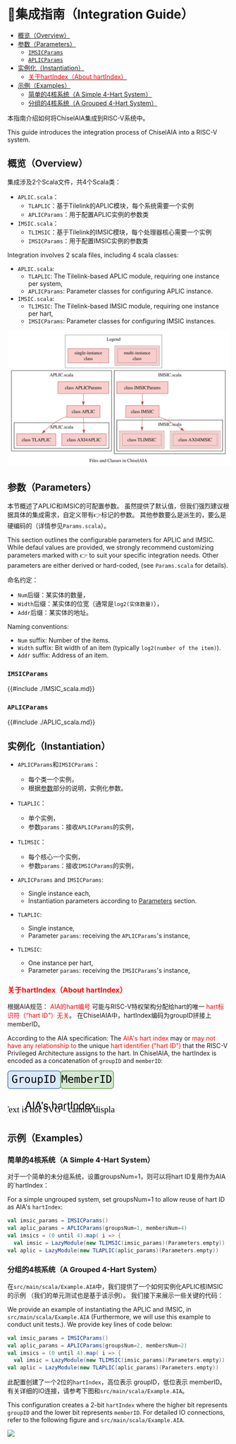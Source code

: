 # 🧭集成指南（Integration Guide）

<!-- vim-markdown-toc GFM -->

* [概览（Overview）](#概览overview)
* [参数（Parameters）](#参数parameters)
  * [`IMSICParams`](#imsicparams)
  * [`APLICParams`](#aplicparams)
* [实例化（Instantiation）](#实例化instantiation)
  * [<span style="color:red;">关于hartIndex（About hartIndex）</span>](#span-stylecolorred关于hartindexabout-hartindexspan)
* [示例（Examples）](#示例examples)
  * [简单的4核系统（A Simple 4-Hart System）](#简单的4核系统a-simple-4-hart-system)
  * [分组的4核系统（A Grouped 4-Hart System）](#分组的4核系统a-grouped-4-hart-system)

<!-- vim-markdown-toc -->

本指南介绍如何将ChiselAIA集成到RISC-V系统中。

This guide introduces the integration process of ChiselAIA into a RISC-V system.


## 概览（Overview）

集成涉及2个Scala文件，共4个Scala类：

* `APLIC.scala`：
  * `TLAPLIC`：基于Tilelink的APLIC模块，每个系统需要一个实例
  * `APLICParams`：用于配置APLIC实例的参数类
* `IMSIC.scala`：
  * `TLIMSIC`：基于Tilelink的IMSIC模块，每个处理器核心需要一个实例
  * `IMSICParams`：用于配置IMSIC实例的参数类

Integration involves 2 scala files, including 4 scala classes:

* `APLIC.scala`:
  * `TLAPLIC`: The Tilelink-based APLIC module, requiring one instance per system,
  * `APLICParams`: Parameter classes for configuring APLIC instance.
* `IMSIC.scala`:
  * `TLIMSIC`: The Tilelink-based IMSIC module, requiring one instance per hart,
  * `IMSICParams`: Parameter classes for configuring IMSIC instances.

![](images/integration_files.svg)

## 参数（Parameters）

本节概述了APLIC和IMSIC的可配置参数。
虽然提供了默认值，但我们强烈建议根据具体的集成需求，自定义带有👉标记的参数。
其他参数要么是派生的，要么是硬编码的（详情参见`Params.scala`）。

This section outlines the configurable parameters for APLIC and IMSIC.
While defaul values are provided,
we strongly recommend customizing parameters marked with 👉 to suit your specific integration needs.
Other parameters are either derived or hard-coded, (see `Params.scala` for details).

命名约定：
* `Num`后缀：某实体的数量，
* `Width`后缀：某实体的位宽（通常是`log2(实体数量)`），
* `Addr`后缀：某实体的地址。

Naming conventions:

* `Num` suffix: Number of the items.
* `Width` suffix: Bit width of an item (typically `log2(number of the item)`).
* `Addr` suffix: Address of an item.

### `IMSICParams`

{{#include ./IMSIC_scala.md}}

### `APLICParams`

{{#include ./APLIC_scala.md}}

## 实例化（Instantiation）

* `APLICParams`和`IMSICParams`：
  * 每个类一个实例，
  * 根据[参数](#参数parameters)部分的说明，实例化参数。
* `TLAPLIC`：
  * 单个实例，
  * 参数`params`：接收`APLICParams`的实例，
* `TLIMSIC`：
  * 每个核心一个实例，
  * 参数`params`：接收`IMSICParams`的实例，

* `APLICParams` and `IMSICParams`:
  * Single instance each,
  * Instantiation parameters according to [Parameters](#参数parameters) section.
* `TLAPLIC`:
  * Single instance,
  * Parameter `params`: receiving the `APLICParams`'s instance,
* `TLIMSIC`:
  * One instance per hart,
  * Parameter `params`: receiving the `IMSICParams`'s instance,

<!-- TODO: find a right place for hartIndex -->

### <span style="color:red;">关于hartIndex（About hartIndex）</span>

根据AIA规范：
<span style="color:red;">AIA的hart编号</span>
可能与RISC-V特权架构分配给hart的唯一
<span style="color:red;">hart标识符（“hart ID”）无关</span>。
在ChiselAIA中，hartIndex编码为groupID拼接上memberID。

According to the AIA specification:
The <span style="color:red;">AIA's hart index</span> may or
<span style="color:red;">may not have any relationship to</span> the unique
<span style="color:red;">hart identifier ("hart ID")</span>
that the RISC-V Privileged Architecture assigns to the hart.
In ChiselAIA, the hartIndex is encoded as a concatenation of `groupID` and `memberID`:

![](./images/hart_index.svg)

## 示例（Examples）

<!-- TODO: markcode A Grouped 4-Hart System -->

### 简单的4核系统（A Simple 4-Hart System）

对于一个简单的未分组系统，设置groupsNum=1，则可以将hart ID复用作为AIA的`hartIndex：

For a simple ungrouped system, set groupsNum=1 to allow reuse of hart ID as AIA's `hartIndex`:

```scala
val imsic_params = IMSICParams()
val aplic_params = APLICParams(groupsNum=1, membersNum=4)
val imsics = (0 until 4).map( i => {
  val imsic = LazyModule(new TLIMSIC(imsic_params)(Parameters.empty))
val aplic = LazyModule(new TLAPLIC(aplic_params)(Parameters.empty))
```

### 分组的4核系统（A Grouped 4-Hart System）

在`src/main/scala/Example.AIA`中，我们提供了一个如何实例化APLIC核IMSIC的示例
（我们的单元测试也是基于该示例）。
我们接下来展示一些关键的代码：

We provide an example of instantiating the APLIC and IMSIC, in `src/main/scala/Example.AIA`
(Furthermore, we will use this example to conduct unit tests.).
We provide key lines of code below:

```scala
val imsic_params = IMSICParams()
val aplic_params = APLICParams(groupsNum=2, membersNum=2)
val imsics = (0 until 4).map( i => {
  val imsic = LazyModule(new TLIMSIC(imsic_params)(Parameters.empty))
val aplic = LazyModule(new TLAPLIC(aplic_params)(Parameters.empty))
```

此配置创建了一个2位的`hartIndex`，高位表示 groupID，低位表示 memberID。
有关详细的IO连接，请参考下图和`src/main/scala/Example.AIA`。

This configuration creates a 2-bit `hartIndex` where the higher bit represents `groupID` and the lower bit represents `memberID`.
For detailed IO connections, refer to the following figure and `src/main/scala/Example.AIA`.

![](./images/example.svg)
